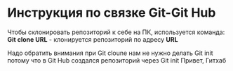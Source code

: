 # Инструкция по связке Git-Git Hub

Чтобы склонировать репозиторий к себе на ПК, используется команда:
**Git clone URL** - клонируется репозиторий по адресу **URL**

Надо обратить внимания при Git cloune нам не нужно делать Git init потому что в Git Hub создался репозиторий через Git init 
Привет, Гитхаб